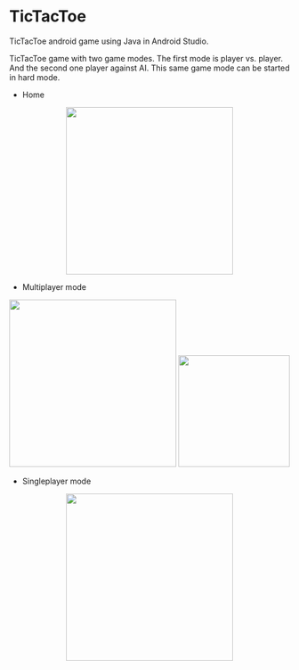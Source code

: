 # TicTacToe
TicTacToe android game using Java in Android Studio.

TicTacToe game with two game modes. The first mode is player vs. player. And the second one player against AI. This same game mode can be started in hard mode.

- Home
<p align="center">
  <img width="300" src="https://i.ibb.co/J5gvpJc/Whats-App-Image-2023-01-28-at-21-10-42.jpg">
</p>

- Multiplayer mode
<p align="center">
  <img width="300" src="https://i.ibb.co/jk0XV91/Whats-App-Image-2023-01-28-at-21-10-43.jpg">
    <img width="200" src="https://i.ibb.co/9Z7pwQw/Whats-App-Image-2023-01-28-at-21-10-43-1.jpg">
</p>

- Singleplayer mode
<p align="center">
  <img width="300" src="https://i.ibb.co/SR5ryNT/Whats-App-Image-2023-01-28-at-21-10-42-1.jpg">
</p>
